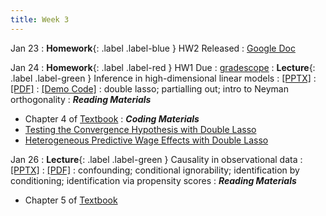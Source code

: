 ```yaml
---
title: Week 3
---
```


Jan 23
: **Homework**{: .label .label-blue } HW2 Released
  : [Google Doc](https://docs.google.com/document/d/1Pu9JfCyoOG-beTFZhlOh27w6f0k6vFPG82HhYAEbinI/edit?usp=sharing)

Jan 24
: **Homework**{: .label .label-red } HW1 Due
  : [gradescope](https://www.gradescope.com/courses/486969/)
: **Lecture**{: .label .label-green } Inference in high-dimensional linear models
  : [[PPTX]](https://github.com/stanford-msande228/winter23/raw/main/MSANDE228_Lecture5_Inference_in_High_Dimensional_Linear_Models.pptx)
  : [[PDF]](https://github.com/stanford-msande228/winter23/raw/main/MSANDE228_Lecture5_Inference_in_High_Dimensional_Linear_Models.pdf)
  : [[Demo Code]](https://github.com/stanford-msande228/winter23/blob/main/Lecture4-Demo.ipynb)
: double lasso; partialling out; intro to Neyman orthogonality
: ***Reading Materials***
- Chapter 4 of [Textbook](https://canvas.stanford.edu/courses/168439/files/folder/Readings)
: ***Coding Materials***
- [Testing the Convergence Hypothesis with Double Lasso](https://github.com/CausalAIBook/MetricsMLNotebooks/blob/main/PM2/convergence-hypothesis-double-lasso.ipynb)
- [Heterogeneous Predictive Wage Effects with Double Lasso](https://github.com/CausalAIBook/MetricsMLNotebooks/blob/main/PM2/python-heterogeneous-wage-effects.ipynb)

Jan 26
: **Lecture**{: .label .label-green } Causality in observational data
  : [[PPTX]](https://github.com/stanford-msande228/winter23/raw/main/MSANDE228_Lecture6_Causality_in_Observational_Data.pptx)
  : [[PDF]](https://github.com/stanford-msande228/winter23/raw/main/MSANDE228_Lecture6_Causality_in_Observational_Data.pdf)
: confounding; conditional ignorability; identification by conditioning; identification via propensity scores
: ***Reading Materials***
- Chapter 5 of [Textbook](https://canvas.stanford.edu/courses/168439/files/folder/Readings)

